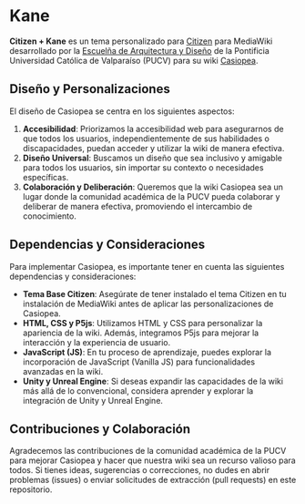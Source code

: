 # Kane
**Citizen + Kane** es un tema personalizado para [Citizen](https://github.com/StarCitizenTools/mediawiki-skins-Citizen) para MediaWiki desarrollado por la [Escuelña de Arquitectura y Diseño](http://www.ead.pucv.cl) de la Pontificia Universidad Católica de Valparaíso (PUCV) para su wiki [Casiopea](http://wiki.ead.pucv.cl).

## Diseño y Personalizaciones

El diseño de Casiopea se centra en los siguientes aspectos:

1. **Accesibilidad**: Priorizamos la accesibilidad web para asegurarnos de que todos los usuarios, independientemente de sus habilidades o discapacidades, puedan acceder y utilizar la wiki de manera efectiva.
2. **Diseño Universal**: Buscamos un diseño que sea inclusivo y amigable para todos los usuarios, sin importar su contexto o necesidades específicas.
3. **Colaboración y Deliberación**: Queremos que la wiki Casiopea sea un lugar donde la comunidad académica de la PUCV pueda colaborar y deliberar de manera efectiva, promoviendo el intercambio de conocimiento.

## Dependencias y Consideraciones

Para implementar Casiopea, es importante tener en cuenta las siguientes dependencias y consideraciones:

- **Tema Base Citizen**: Asegúrate de tener instalado el tema Citizen en tu instalación de MediaWiki antes de aplicar las personalizaciones de Casiopea.
- **HTML, CSS y P5js**: Utilizamos HTML y CSS para personalizar la apariencia de la wiki. Además, integramos P5js para mejorar la interacción y la experiencia de usuario.
- **JavaScript (JS)**: En tu proceso de aprendizaje, puedes explorar la incorporación de JavaScript (Vanilla JS) para funcionalidades avanzadas en la wiki.
- **Unity y Unreal Engine**: Si deseas expandir las capacidades de la wiki más allá de lo convencional, considera aprender y explorar la integración de Unity y Unreal Engine.

## Contribuciones y Colaboración

Agradecemos las contribuciones de la comunidad académica de la PUCV para mejorar Casiopea y hacer que nuestra wiki sea un recurso valioso para todos. Si tienes ideas, sugerencias o correcciones, no dudes en abrir problemas (issues) o enviar solicitudes de extracción (pull requests) en este repositorio.
